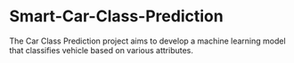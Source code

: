 # Smart-Car-Class-Prediction
The Car Class Prediction project aims to develop a machine learning model that classifies vehicle based on various attributes.

